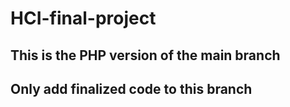 # HCI-final-project
## This is the PHP version of the main branch
## Only add finalized code to this branch 
